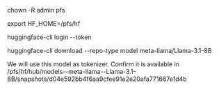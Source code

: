
chown -R admin pfs

export HF_HOME=/pfs/hf 

huggingface-cli login --token <token>

huggingface-cli download --repo-type model meta-llama/Llama-3.1-8B

We will use this model as tokenizer. Confirm it is available in /pfs/hf/hub/models--meta-llama--Llama-3.1-8B/snapshots/d04e592bb4f6aa9cfee91e2e20afa771667e1d4b
